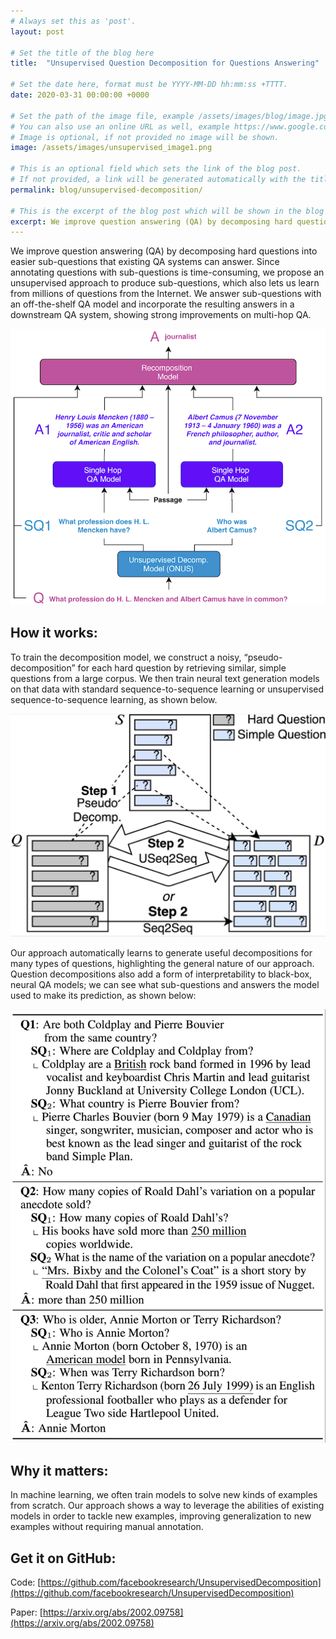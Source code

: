 ```yaml
---
# Always set this as 'post'.
layout: post

# Set the title of the blog here
title:  "Unsupervised Question Decomposition for Questions Answering"

# Set the date here, format must be YYYY-MM-DD hh:mm:ss +TTTT.
date: 2020-03-31 00:00:00 +0000

# Set the path of the image file, example /assets/images/blog/image.jpg
# You can also use an online URL as well, example https://www.google.com/image.jpg
# Image is optional, if not provided no image will be shown.
image: /assets/images/unsupervised_image1.png

# This is an optional field which sets the link of the blog post.
# If not provided, a link will be generated automatically with the title of the blog post.
permalink: blog/unsupervised-decomposition/

# This is the excerpt of the blog post which will be shown in the blog listing page.
excerpt: We improve question answering (QA) by decomposing hard questions into easier sub-questions that existing QA systems can answer. 
---
```


<!-- Add the blog post here in markdown -->

We improve question answering (QA) by decomposing hard questions into easier sub-questions that existing QA systems can answer. Since annotating questions with sub-questions is time-consuming, we propose an unsupervised approach to produce sub-questions, which also lets us learn from millions of questions from the Internet. We answer sub-questions with an off-the-shelf QA model and incorporate the resulting answers in a downstream QA system, showing strong improvements on multi-hop QA.

![Inverse Scaling Prize Ideas](/assets/images/smaller1.png)

## **How it works:**

To train the decomposition model, we construct a noisy, “pseudo-decomposition” for each hard question by retrieving similar, simple questions from a large corpus. We then train neural text generation models on that data with standard sequence-to-sequence learning or unsupervised sequence-to-sequence learning, as shown below.

![Inverse Scaling Prize Ideas](/assets/images/unsupervised_image2.png)

Our approach automatically learns to generate useful decompositions for many types of questions, highlighting the general nature of our approach. Question decompositions also add a form of interpretability to black-box, neural QA models; we can see what sub-questions and answers the model used to make its prediction, as shown below:

![Inverse Scaling Prize Ideas](/assets/images/unsupervised_image4.png)

## **Why it matters:**

In machine learning, we often train models to solve new kinds of examples from scratch. Our approach shows a way to leverage the abilities of existing models in order to tackle new examples, improving generalization to new examples without requiring manual annotation.

## **Get it on GitHub:**

Code: [https://github.com/facebookresearch/UnsupervisedDecomposition](https://github.com/facebookresearch/UnsupervisedDecomposition)

Paper: [https://arxiv.org/abs/2002.09758](https://arxiv.org/abs/2002.09758)

